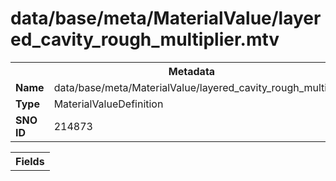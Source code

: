 <h1>data/base/meta/MaterialValue/layered_cavity_rough_multiplier.mtv</h1><table><tr><th colspan="100%">Metadata</th></tr><tr><td><b>Name</b></td><td>data/base/meta/MaterialValue/layered_cavity_rough_multiplier.mtv</td></tr><tr><td><b>Type</b></td><td>MaterialValueDefinition</td></tr><tr><td><b>SNO ID</b></td><td>214873</td></tr></table>

<table><tr><th colspan="100%">Fields</th></tr></table>

